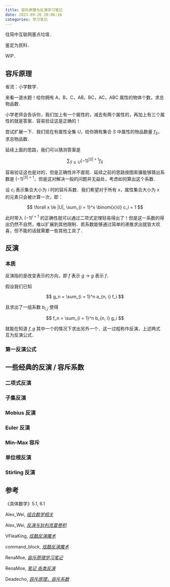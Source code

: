 ```yaml
---
title: 容斥原理与反演学习笔记
date: 2023-09-26 20:06:16
categories: 学习笔记
---
```


往简中互联网塞点垃圾．

鉴定为民科．

WIP．

<!-- more-->

## 容斥原理

省流：小学数学．

来看一道水题！给你拥有 A，B，C，AB，BC，AC，ABC 属性的物体个数，求总物品数．

小学老师会告诉你，我们加上有一个属性的，减去有两个属性的，再加上有三个属性的就是答案．容易验证这是正确的！

尝试扩展一下．我们现在有属性全集 $U$，给你拥有集合 $S$ 中属性的物品数量 $f_S$，求总物品数．

延续上面的思路，我们可以猜测答案是

$$
\sum_{S \subseteq U} (-1)^{|S| + 1} f_S
$$

容易验证这也是对的，但是正确性并不直观．延续之前的思路按图索骥能够猜出系数是 $(-1)^{|S| + 1}$，但是这对解决一般的问题并无益处，考虑如何算出这个系数．

设 $c_i$ 表示集合大小为 $i$ 时的容斥系数．我们希望对于所有 $x$，属性集合大小为 $x$ 的元素只会被计算一次，即：

$$
\forall x \le |U|, \sum_{i = 1}^x \binom{x}{i} c_i = 1
$$

此时带入 $(-1)^{i + 1}$ 的正确性就可以通过二项式定理轻易得出了！但是这一系数的得出仍然不自然，难以扩展到其他限制．若系数能够通过简单的递推求出就皆大欢喜，但不能的话就需要一些其他工具了．

## 反演

### 本质

反演指的是改变表示的方向，即 $f$ 表示 $g$ $\to$ $g$ 表示 $f$．

假设我们已知

$$
g_n = \sum_{i = 1}^n a_{n, i} f_i
$$

且求出了一组系数 $b_{i, j}$ 使得

$$
f_n = \sum_{i = 1}^n b_{n, i} g_i
$$

就能在知道 $f, g$ 其中一个的情况下求出另外一个．这一过程称作反演，上述两式互为反演公式．

### 第一反演公式

## 一些经典的反演 / 容斥系数

### 二项式反演

### 子集反演

### Mobius 反演

### Euler 反演

### Min-Max 容斥

### 单位根反演

### Stirling 反演

## 参考

《具体数学》5.1, 6.1

Alex_Wei, [_组合数学相关_](https://www.cnblogs.com/alex-wei/p/Combinatorial_Mathematics.html)

Alex_Wei, [_反演与狄利克雷卷积_](https://www.cnblogs.com/alex-wei/p/Dirichlet.html)

VFleaKing, [_炫酷反演魔术_](https://vfleaking.blog.uoj.ac/slide/87)

command_block, [_炫酷反演魔术_](https://www.luogu.com.cn/blog/command-block/xuan-ku-fan-yan-mo-shu)

RenaMoe, [_容斥原理学习笔记_](https://renamoe.gitee.io/2021/04/08/容斥原理学习笔记/)

RenaMoe, [_笔记 各类反演_](https://renamoe.gitee.io/2021/03/11/笔记-各类反演/)

Deadecho, [_容斥原理，容斥系数_](https://www.cnblogs.com/gzy-cjoier/p/9686787.html)
